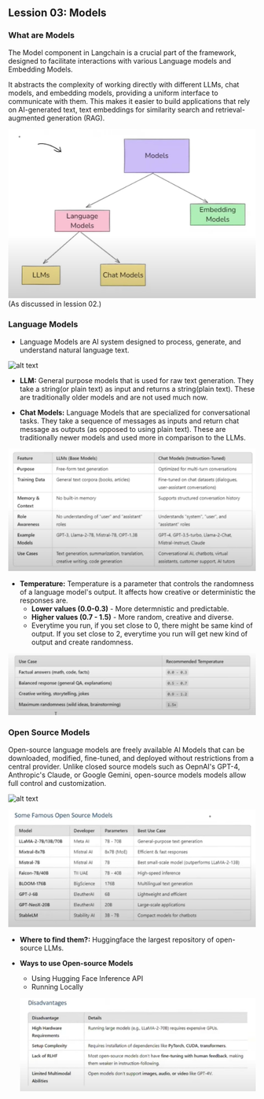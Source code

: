 ## Lession 03: Models

### What are Models

The Model component in Langchain is a crucial part of the framework, designed to facilitate interactions with various Language models and Embedding Models. 

It abstracts the complexity of working directly with different LLMs, chat models, and embedding models, providing a uniform interface to communicate with them. This makes it easier to build applications that rely on AI-generated text, text embeddings for similarity search and retrieval-augmented generation (RAG). 

![alt text](images/lession3_01.png)
(As discussed in lession 02.)

### Language Models
- Language Models are AI system designed to process, generate, and understand natural language text. 

![alt text](images/lession_3_02.png.png)

- **LLM:** General purpose models that is used for raw text generation. They take a string(or plain text) as input and returns a string(plain text). These are traditionally older models and are not used much now. 

- **Chat Models:** Language Models that are specialized for conversational tasks. They take a sequence of messages as inputs and return chat message as outputs (as opposed to using plain text). These are traditionally newer models and used more in comparison to the LLMs. 

![alt text](images/lession3_03.png)

- **Temperature:** Temperature is a parameter that controls the randomness of a language model's output. It affects how creative or deterministic the responses are. 
    - **Lower values (0.0-0.3)** - More determnistic and predictable. 
    - **Higher values (0.7 - 1.5)** - More random, creative and diverse. 
    - Everytime you run, if you set close to 0, there might be same kind of output. If you set close to 2, everytime you run will get new kind of output and create randomness.

![alt text](images/lession_3_04.png)

### Open Source Models

Open-source language models are freely available AI Models that can be downloaded, modified, fine-tuned, and deployed without restrictions from a central provider. Unlike closed source models such as OepnAI's GPT-4, Anthropic's Claude, or Google Gemini, open-source models models allow full control and customization. 

![alt text](images/lession_3_5.png.png)

![alt text](images/lession_3_6.png)

- **Where to find them?:** Huggingface the largest repository of open-source LLMs. 

- **Ways to use Open-source Models**
    - Using Hugging Face Inference API
    - Running Locally

    ![alt text](images/lession_3_7.png)